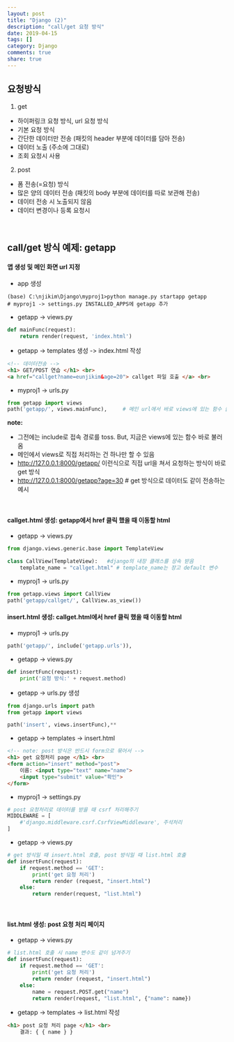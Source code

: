 ```yaml
---
layout: post
title: "Django (2)"
description: "call/get 요청 방식"
date: 2019-04-15
tags: []
category: Django
comments: true
share: true
---
```


## 요청방식
1. get
 - 하이퍼링크 요청 방식, url 요청 방식
 - 기본 요청 방식
 - 간단한 데이터만 전송 (패킷의 header 부분에 데이터를 담아 전송)
 - 데이터 노출 (주소에 그대로)
 - 조회 요청시 사용
    
2. post
 - 폼 전송(=요청) 방식
 - 많은 양의 데이터 전송 (패킷의 body 부분에 데이터를 따로 보관해 전송)
 - 데이터 전송 시 노출되지 않음
 - 데이터 변경이나 등록 요청시
<br>

## call/get 방식 예제: getapp

#### 앱 생성 및 메인 화면 url 지정

- app 생성

```
(base) C:\njikim\Django\myproj1>python manage.py startapp getapp
# myproj1 -> settings.py INSTALLED_APPS에 getapp 추가
```
- getapp -> views.py

```python
def mainFunc(request):
    return render(request, 'index.html')
```

- getapp -> templates 생성 -> index.html 작성

```html
<!-- 데이터전송 -->
<h1> GET/POST 연습 </h1> <br>
<a href="callget?name=eunjikim&age=20"> callget 파일 호출 </a> <br>
```

- myproj1 -> urls.py

```python
from getapp import views
path('getapp/', views.mainFunc),     # 메인 url에서 바로 views에 있는 함수 불러와서 처리 
```

**note:** 
- 그전에는 include로 접속 경로를 toss. But, 지금은 views에 있는 함수 바로 불러옴
- 메인에서 views로 직접 처리하는 건 하나만 할 수 있음
- http://127.0.0.1:8000/getapp/ 이런식으로 직접 url을 쳐서 요청하는 방식이 바로 get 방식
- http://127.0.0.1:8000/getapp?age=30    # get 방식으로 데이터도 같이 전송하는 예시

<Br>

#### callget.html 생성: getapp에서 href 클릭 했을 때 이동할 html 

- getapp -> views.py

```python
from django.views.generic.base import TemplateView

class CallView(TemplateView):   #django의 내장 클래스를 상속 받음
    template_name = "callget.html" # template_name는 장고 default 변수
```

- myproj1 -> urls.py

```python
from getapp.views import CallView
path('getapp/callget/', CallView.as_view())
```

#### insert.html 생성: callget.html에서 href 클릭 했을 때 이동할 html 
- myproj1 -> urls.py

```python    
path('getapp/', include('getapp.urls')),
```

- getapp -> views.py  

```python
def insertFunc(request):
    print('요청 방식:' + request.method)
```

- getapp -> urls.py 생성

```python
from django.urls import path
from getapp import views

path('insert', views.insertFunc),**
```

- getapp -> templates -> insert.html

```html
<!-- note: post 방식은 반드시 form으로 묶어서 -->      
<h1> get 요청처리 page </h1> <br>
<form action="insert" method="post">
    이름: <input type="text" name="name">
    <input type="submit" value="확인">
</form>    
```

- myproj1 -> settings.py

```python
# post 요청처리로 데이터를 받을 때 csrf 처리해주기
MIDDLEWARE = [
    #'django.middleware.csrf.CsrfViewMiddleware', 주석처리
]  
```

- getapp -> views.py

```python
# get 방식일 때 insert.html 호출, post 방식일 때 list.html 호출 
def insertFunc(request):
    if request.method == 'GET':
        print('get 요청 처리')
        return render (request, "insert.html")
    else:
        return render(request, "list.html")
```
<br>

#### list.html 생성: post 요청 처리 페이지 
- getapp -> views.py

```python
# list.html 호출 시 name 변수도 같이 넘겨주기 
def insertFunc(request):
    if request.method == 'GET':
        print('get 요청 처리')
        return render (request, "insert.html")
    else:
        name = request.POST.get("name")
        return render(request, "list.html", {"name": name})
```

- getapp -> templates -> list.html 작성

```html
<h1> post 요청 처리 page </h1> <br>
    결과: { { name } }
```

<br>


